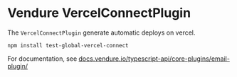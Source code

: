 # Vendure VercelConnectPlugin

The `VercelConnectPlugin` generate automatic deploys on vercel.

`npm install test-global-vercel-connect`

For documentation, see [docs.vendure.io/typescript-api/core-plugins/email-plugin/](https://docs.vendure.io/typescript-api/core-plugins/email-plugin/)